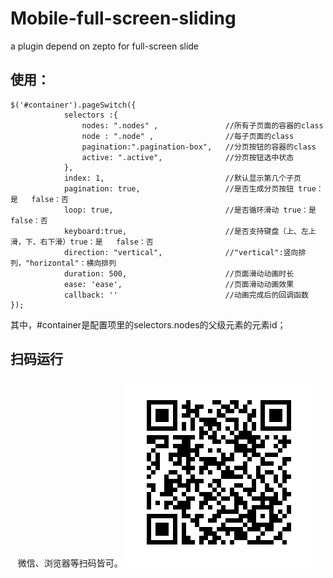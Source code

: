 # Mobile-full-screen-sliding
a plugin depend on zepto for full-screen slide
## 使用：
``` 
$('#container').pageSwitch({
			selectors :{
				nodes: ".nodes" ,				//所有子页面的容器的class
				node : ".node" ,				//每子页面的class
				pagination:".pagination-box",	//分页按钮的容器的class
				active: ".active",				//分页按钮选中状态
			},
			index: 1,							//默认显示第几个子页
			pagination: true,					//是否生成分页按钮 true：是   false：否
			loop: true,							//是否循环滑动 true：是   false：否
			keyboard:true,						//是否支持键盘（上、左上滑，下、右下滑）true：是   false：否
			direction: "vertical",				//"vertical":竖向排列，"horizontal"：横向排列
			duration: 500,						//页面滑动动画时长
			ease: 'ease',						//页面滑动动画效果
			callback: ''						//动画完成后的回调函数
});
```
其中，#container是配置项里的selectors.nodes的父级元素的元素id；

## 扫码运行
    微信、浏览器等扫码皆可。
![image](https://github.com/chinafelix/Mobile-full-screen-sliding/blob/master/qrcode)
